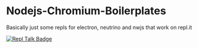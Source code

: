 # Nodejs-Chromium-Boilerplates
Basically just some repls for electron, neutrino and nwjs that work on repl.it

[![Repl Talk Badge](https://replit-badge.vercel.app/api?id=143075&theme=dark&featuredOn=Posted%20On&replTalk=replit.com&type=.svg)](https://replit.com/talk/templates/Developing-for-electron-neutrino-and-nwjs-on-replit/143075)
